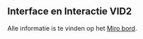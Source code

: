 ## Interface en Interactie VID2
Alle informatie is te vinden op het [Miro bord](https://miro.com/app/board/uXjVNVyccoM=/).
